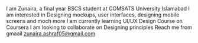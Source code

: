 I am Zunaira, a final year BSCS student at COMSATS University Islamabad
I am interested in Designing mockups, user interfaces, designing mobile screens and moch more
I am currently learning UI/UX Design Course on Coursera
I am looking to collaborate on Designing principles
Reach me from gmaail zunaira.ashraf05@gmail.com

<!---
zunairaashraf1005200/zunairaashraf1005200 is a ✨ special ✨ repository because its `README.md` (this file) appears on your GitHub profile.
You can click the Preview link to take a look at your changes.
--->
